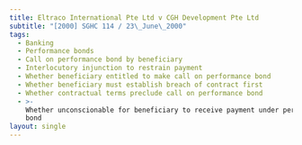 ```yaml
---
title: Eltraco International Pte Ltd v CGH Development Pte Ltd
subtitle: "[2000] SGHC 114 / 23\_June\_2000"
tags:
  - Banking
  - Performance bonds
  - Call on performance bond by beneficiary
  - Interlocutory injunction to restrain payment
  - Whether beneficiary entitled to make call on performance bond
  - Whether beneficiary must establish breach of contract first
  - Whether contractual terms preclude call on performance bond
  - >-
    Whether unconscionable for beneficiary to receive payment under performance
    bond
layout: single
---
```


